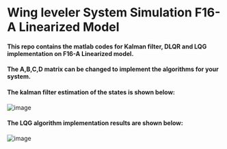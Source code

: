 # Wing leveler System Simulation F16-A Linearized Model
#### This repo contains the matlab codes for Kalman filter, DLQR and LQG implementation on F16-A Linearized model.
#### The A,B,C,D matrix can be changed to implement the algorithms for your system.
#### The kalman filter estimation of the states is shown below:
![image](https://user-images.githubusercontent.com/73269696/160678224-43dcded7-fd8d-41d2-a9d1-46779e131d12.png)
#### The LQG algorithm implementation results are shown below:
![image](https://user-images.githubusercontent.com/73269696/160679198-8fd007e9-784e-4cee-ba9c-52c4230176e0.png)


